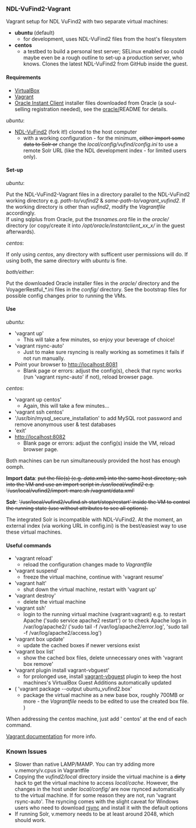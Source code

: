 ### NDL-VuFind2-Vagrant
Vagrant setup for NDL VuFind2 with two separate virtual machines:
- **ubuntu** (default)
  - for development, uses NDL-VuFind2 files from the host's filesystem
- **centos**
  - a testbed to build a personal test server; SELinux enabled so could maybe even be a rough outline to set-up a production server, who knows. Clones the latest NDL-VuFind2 from GitHub inside the guest.

#### Requirements

- <a href="https://www.virtualbox.org">VirtualBox</a>
- <a href="https://www.vagrantup.com">Vagrant</a>
- <a href="http://www.oracle.com/technetwork/topics/linuxx86-64soft-092277.html">Oracle Instant Client</a> installer files downloaded from Oracle (a soul-selling registration needed), see the <a href="https://github.com/tmikkonen/NDL-VuFind2-Vagrant/tree/master/oracle">oracle/</a>README for details.

_ubuntu_:
- <a href="https://github.com/NatLibFi/NDL-VuFind2">NDL-VuFind2</a> (fork it!) cloned to the host computer
  - with a working configuration - for the minimum, ~~either import some data to Solr or~~ change the _local/config/vufind/config.ini_ to use a remote Solr URL (like the NDL development index - for limited users only).

#### Set-up

_ubuntu_:

Put the NDL-VuFind2-Vagrant files in a directory parallel to the NDL-VuFind2 working directory e.g. _path-to/vufind2_ & _same-path-to/vagrant_vufind2_. If the working directory is other than _vufind2_, modify the _Vagrantfile_ accordingly.<br/>
If using sqlplus from Oracle, put the _tnsnames.ora_ file in the _oracle/_ directory (or copy/create it into _/opt/oracle/instantclient_xx_x/_ in the guest afterwards).

_centos_:

If only using _centos_, any directory with sufficent user permissions will do. If using both, the same directory with _ubuntu_ is fine.

_both/either_:

Put the downloaded Oracle installer files in the _oracle/_ directory and the VoyagerRestful_*.ini files in the _config/_ directory. See the bootstrap files for possible config changes prior to running the VMs.

#### Use

_ubuntu_:
- 'vagrant up'
  - This will take a few minutes, so enjoy your beverage of choice!
- 'vagrant rsync-auto'
  - Just to make sure rsyncing is really working as sometimes it fails if not run manually. 
- Point your browser to <a href="http://localhost:8081">http://localhost:8081</a>
  - Blank page or errors: adjust the config(s), check that rsync works (run 'vagrant rsync-auto' if not), reload browser page.

_centos_:
- 'vagrant up centos'
  - Again, this will take a few minutes...
- 'vagrant ssh centos'
- '/usr/bin/mysql_secure_installation' to add MySQL root password and remove anonymous user & test databases
- 'exit'
- <a href="http://localhost:8082">http://localhost:8082</a>
  - Blank page or errors: adjust the config(s) inside the VM, reload browser page.

Both machines can be run simultaneously provided the host has enough oomph.

**Import data**: ~~put the file(s) (e.g. _data.xml_) into the same host directory, ssh into the VM and use an import script in _/usr/local/vufind2_ e.g. '/usr/local/vufind2/import-marc.sh /vagrant/data.xml'~~

**Solr**: ~~'/usr/local/vufind2/vufind.sh start/stop/restart' inside the VM to control the running state (use without attributes to see all options).~~

The integrated Solr is incompatible with NDL-VuFind2. At the moment, an external index (via working URL in config.ini) is the best/easiest way to use these virtual machines.

#### Useful commands
* 'vagrant reload'
  - reload the configuration changes made to _Vagrantfile_
* 'vagrant suspend'
  - freeze the virtual machine, continue with 'vagrant resume'
* 'vagrant halt'
  - shut down the virtual machine, restart with 'vagrant up'
* 'vagrant destroy'
  - delete the virtual machine
* 'vagrant ssh'
  - login to the running virtual machine (vagrant:vagrant) e.g. to restart Apache ('sudo service apache2 restart') or to check Apache logs in /var/log/apache2/ ('sudo tail -f /var/log/apache2/error.log', 'sudo tail -f /var/log/apache2/access.log')
* 'vagrant box update'
  - update the cached boxes if newer versions exist 
* 'vagrant box list'
  - show the cached box files, delete unnecessary ones with 'vagrant box remove'
* 'vagrant plugin install vagrant-vbguest'
  - for prolonged use, install <a href="https://github.com/dotless-de/vagrant-vbguest">vagrant-vbguest</a> plugin to keep the host machines's VirtualBox Guest Additions automatically updated
* ( 'vagrant package --output ubuntu_vufind2.box'
  - package the virtual machine as a new base box, roughly 700MB or more - the _Vagrantfile_ needs to be edited to use the created box file. )

When addressing the _centos_ machine, just add ' centos' at the end of each command.

<a href="https://docs.vagrantup.com/v2/cli/index.html">Vagrant documentation</a> for more info.

### Known Issues
- Slower than native LAMP/MAMP. You can try adding more v.memory/v.cpus in Vagrantfile
- Copying the _vufind2/local_ directory inside the virtual machine is a ~~dirty~~ hack to get the virtual machine to access _local/cache_. However, the changes in the host under _local/config/_ are now rsynced automatically to the virtual machine. If for some reason they are not, run 'vagrant rsync-auto'. The rsyncing comes with the slight caveat for Windows users who need to download <a href="http://www.rsync.net/resources/binaries/cwRsync_5.4.1_x86_Free.zip">rsync</a> and install it with the default options
- If running Solr, v.memory needs to be at least around 2048, which should work.
